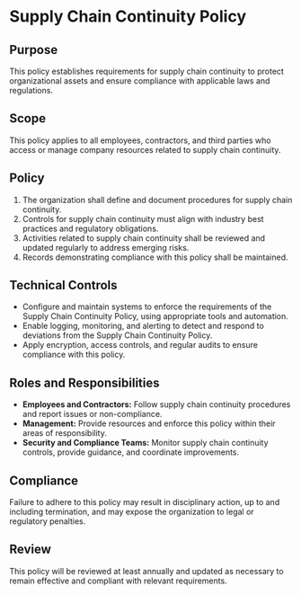 # Supply Chain Continuity Policy

## Purpose

This policy establishes requirements for supply chain continuity to protect organizational assets and ensure compliance with applicable laws and regulations.

## Scope

This policy applies to all employees, contractors, and third parties who access or manage company resources related to supply chain continuity.

## Policy

1. The organization shall define and document procedures for supply chain continuity.
2. Controls for supply chain continuity must align with industry best practices and regulatory obligations.
3. Activities related to supply chain continuity shall be reviewed and updated regularly to address emerging risks.
4. Records demonstrating compliance with this policy shall be maintained.

## Technical Controls

- Configure and maintain systems to enforce the requirements of the Supply Chain Continuity Policy, using appropriate tools and automation.
- Enable logging, monitoring, and alerting to detect and respond to deviations from the Supply Chain Continuity Policy.
- Apply encryption, access controls, and regular audits to ensure compliance with this policy.

## Roles and Responsibilities

- **Employees and Contractors:** Follow supply chain continuity procedures and report issues or non-compliance.
- **Management:** Provide resources and enforce this policy within their areas of responsibility.
- **Security and Compliance Teams:** Monitor supply chain continuity controls, provide guidance, and coordinate improvements.

## Compliance

Failure to adhere to this policy may result in disciplinary action, up to and including termination, and may expose the organization to legal or regulatory penalties.

## Review

This policy will be reviewed at least annually and updated as necessary to remain effective and compliant with relevant requirements.
